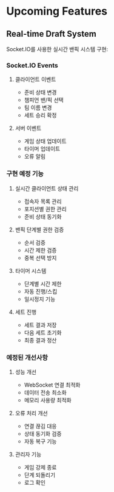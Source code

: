 # Upcoming Features

## Real-time Draft System

Socket.IO를 사용한 실시간 밴픽 시스템 구현:

### Socket.IO Events

1. 클라이언트 이벤트

   - 준비 상태 변경
   - 챔피언 밴/픽 선택
   - 팀 이름 변경
   - 세트 승리 확정

2. 서버 이벤트
   - 게임 상태 업데이트
   - 타이머 업데이트
   - 오류 알림

### 구현 예정 기능

1. 실시간 클라이언트 상태 관리

   - 접속자 목록 관리
   - 포지션별 권한 관리
   - 준비 상태 동기화

2. 밴픽 단계별 권한 검증

   - 순서 검증
   - 시간 제한 검증
   - 중복 선택 방지

3. 타이머 시스템

   - 단계별 시간 제한
   - 자동 진행/스킵
   - 일시정지 기능

4. 세트 진행
   - 세트 결과 저장
   - 다음 세트 초기화
   - 최종 결과 정산

### 예정된 개선사항

1. 성능 개선

   - WebSocket 연결 최적화
   - 데이터 전송 최소화
   - 메모리 사용량 최적화

2. 오류 처리 개선

   - 연결 끊김 대응
   - 상태 동기화 검증
   - 자동 복구 기능

3. 관리자 기능
   - 게임 강제 종료
   - 단계 되돌리기
   - 로그 확인
